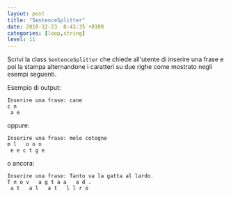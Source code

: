 ```yaml
---
layout: post
title: "SentenceSplitter"
date: 2018-12-23  8:43:35 +0100
categories: [loop,string]
level: 11
---
```



Scrivi la class `SentenceSplitter` che chiede all'utente di inserire una frase e poi la stampa alternandone i caratteri su due righe come mostrato negli esempi seguenti.


Esempio di output:

~~~
Inserire una frase: cane
c n 
 a e
~~~

oppure:

~~~
Inserire una frase: mele cotogne
m l   o o n 
 e e c t g e
~~~

o ancora:

~~~
Inserire una frase: Tanto va la gatta al lardo.
T n o v   a g t a a   a d .
 a t   a l   a t   l l r o 
~~~


